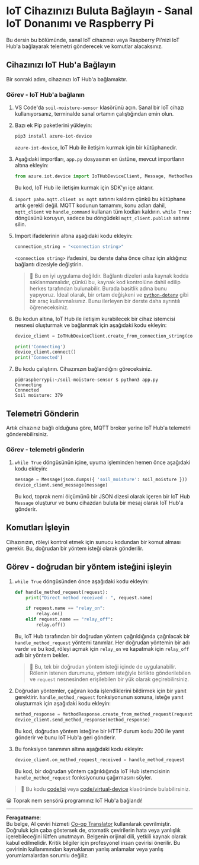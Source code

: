 <!--
CO_OP_TRANSLATOR_METADATA:
{
  "original_hash": "3ac42e284a7222c0e83d2d43231a364f",
  "translation_date": "2025-08-28T04:08:00+00:00",
  "source_file": "2-farm/lessons/4-migrate-your-plant-to-the-cloud/single-board-computer-connect-hub.md",
  "language_code": "tr"
}
-->
# IoT Cihazınızı Buluta Bağlayın - Sanal IoT Donanımı ve Raspberry Pi

Bu dersin bu bölümünde, sanal IoT cihazınızı veya Raspberry Pi'nizi IoT Hub'a bağlayarak telemetri gönderecek ve komutlar alacaksınız.

## Cihazınızı IoT Hub'a Bağlayın

Bir sonraki adım, cihazınızı IoT Hub'a bağlamaktır.

### Görev - IoT Hub'a bağlanın

1. VS Code'da `soil-moisture-sensor` klasörünü açın. Sanal bir IoT cihazı kullanıyorsanız, terminalde sanal ortamın çalıştığından emin olun.

1. Bazı ek Pip paketlerini yükleyin:

    ```sh
    pip3 install azure-iot-device
    ```

    `azure-iot-device`, IoT Hub ile iletişim kurmak için bir kütüphanedir.

1. Aşağıdaki importları, `app.py` dosyasının en üstüne, mevcut importların altına ekleyin:

    ```python
    from azure.iot.device import IoTHubDeviceClient, Message, MethodResponse
    ```

    Bu kod, IoT Hub ile iletişim kurmak için SDK'yı içe aktarır.

1. `import paho.mqtt.client as mqtt` satırını kaldırın çünkü bu kütüphane artık gerekli değil. MQTT kodunun tamamını, konu adları dahil, `mqtt_client` ve `handle_command` kullanan tüm kodları kaldırın. `while True:` döngüsünü koruyun, sadece bu döngüdeki `mqtt_client.publish` satırını silin.

1. Import ifadelerinin altına aşağıdaki kodu ekleyin:

    ```python
    connection_string = "<connection string>"
    ```

    `<connection string>` ifadesini, bu derste daha önce cihaz için aldığınız bağlantı dizesiyle değiştirin.

    > 💁 Bu en iyi uygulama değildir. Bağlantı dizeleri asla kaynak kodda saklanmamalıdır, çünkü bu, kaynak kod kontrolüne dahil edilip herkes tarafından bulunabilir. Burada basitlik adına bunu yapıyoruz. İdeal olarak, bir ortam değişkeni ve [`python-dotenv`](https://pypi.org/project/python-dotenv/) gibi bir araç kullanmalısınız. Bunu ilerleyen bir derste daha ayrıntılı öğreneceksiniz.

1. Bu kodun altına, IoT Hub ile iletişim kurabilecek bir cihaz istemcisi nesnesi oluşturmak ve bağlanmak için aşağıdaki kodu ekleyin:

    ```python
    device_client = IoTHubDeviceClient.create_from_connection_string(connection_string)

    print('Connecting')
    device_client.connect()
    print('Connected')
    ```

1. Bu kodu çalıştırın. Cihazınızın bağlandığını göreceksiniz.

    ```output
    pi@raspberrypi:~/soil-moisture-sensor $ python3 app.py 
    Connecting
    Connected
    Soil moisture: 379
    ```

## Telemetri Gönderin

Artık cihazınız bağlı olduğuna göre, MQTT broker yerine IoT Hub'a telemetri gönderebilirsiniz.

### Görev - telemetri gönderin

1. `while True` döngüsünün içine, uyuma işleminden hemen önce aşağıdaki kodu ekleyin:

    ```python
    message = Message(json.dumps({ 'soil_moisture': soil_moisture }))
    device_client.send_message(message)
    ```

    Bu kod, toprak nemi ölçümünü bir JSON dizesi olarak içeren bir IoT Hub `Message` oluşturur ve bunu cihazdan buluta bir mesaj olarak IoT Hub'a gönderir.

## Komutları İşleyin

Cihazınızın, röleyi kontrol etmek için sunucu kodundan bir komut alması gerekir. Bu, doğrudan bir yöntem isteği olarak gönderilir.

## Görev - doğrudan bir yöntem isteğini işleyin

1. `while True` döngüsünden önce aşağıdaki kodu ekleyin:

    ```python
    def handle_method_request(request):
        print("Direct method received - ", request.name)
    
        if request.name == "relay_on":
            relay.on()
        elif request.name == "relay_off":
            relay.off()    
    ```

    Bu, IoT Hub tarafından bir doğrudan yöntem çağrıldığında çağrılacak bir `handle_method_request` yöntemi tanımlar. Her doğrudan yöntemin bir adı vardır ve bu kod, röleyi açmak için `relay_on` ve kapatmak için `relay_off` adlı bir yöntem bekler.

    > 💁 Bu, tek bir doğrudan yöntem isteği içinde de uygulanabilir. Rölenin istenen durumunu, yöntem isteğiyle birlikte gönderilebilen ve `request` nesnesinden erişilebilen bir yük olarak geçirebilirsiniz.

1. Doğrudan yöntemler, çağıran koda işlendiklerini bildirmek için bir yanıt gerektirir. `handle_method_request` fonksiyonunun sonuna, isteğe yanıt oluşturmak için aşağıdaki kodu ekleyin:

    ```python
    method_response = MethodResponse.create_from_method_request(request, 200)
    device_client.send_method_response(method_response)
    ```

    Bu kod, doğrudan yöntem isteğine bir HTTP durum kodu 200 ile yanıt gönderir ve bunu IoT Hub'a geri gönderir.

1. Bu fonksiyon tanımının altına aşağıdaki kodu ekleyin:

    ```python
    device_client.on_method_request_received = handle_method_request
    ```

    Bu kod, bir doğrudan yöntem çağrıldığında IoT Hub istemcisinin `handle_method_request` fonksiyonunu çağırmasını söyler.

> 💁 Bu kodu [code/pi](../../../../../2-farm/lessons/4-migrate-your-plant-to-the-cloud/code/pi) veya [code/virtual-device](../../../../../2-farm/lessons/4-migrate-your-plant-to-the-cloud/code/virtual-device) klasöründe bulabilirsiniz.

😀 Toprak nem sensörü programınız IoT Hub'a bağlandı!

---

**Feragatname**:  
Bu belge, AI çeviri hizmeti [Co-op Translator](https://github.com/Azure/co-op-translator) kullanılarak çevrilmiştir. Doğruluk için çaba göstersek de, otomatik çevirilerin hata veya yanlışlık içerebileceğini lütfen unutmayın. Belgenin orijinal dili, yetkili kaynak olarak kabul edilmelidir. Kritik bilgiler için profesyonel insan çevirisi önerilir. Bu çevirinin kullanımından kaynaklanan yanlış anlamalar veya yanlış yorumlamalardan sorumlu değiliz.